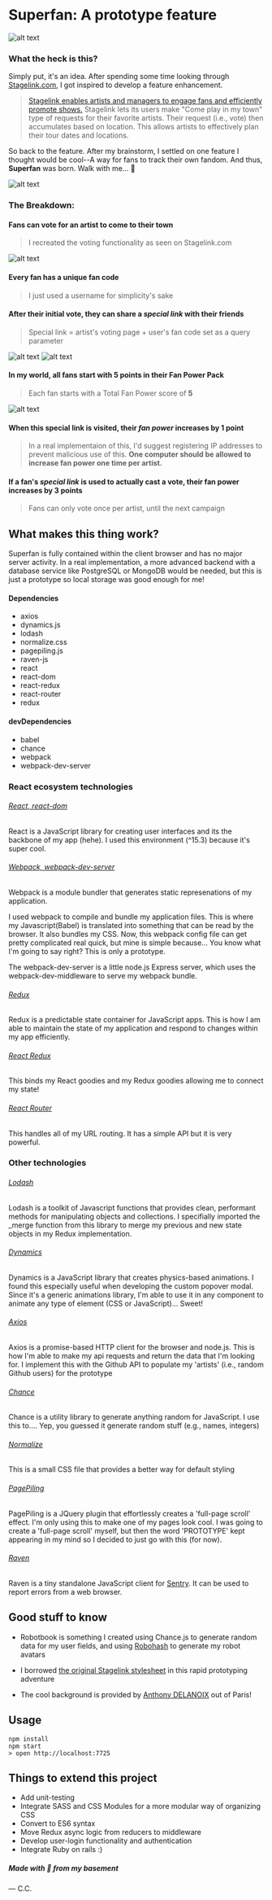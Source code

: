 # Superfan: A prototype feature
![alt text](https://d3brgjqtir64ox.cloudfront.net/HomePage.png "Superfan")

### What the heck is this?
Simply put, it's an idea. After spending some time looking through [Stagelink.com](https://stagelink.com), I got inspired to develop a feature enhancement. 
> [Stagelink enables artists and managers to engage fans and efficiently promote shows.](https://www.facebook.com/Stagelink) Stagelink lets its users make "Come play in my town" type of requests for their favorite artists. Their request (i.e., vote) then accumulates based on location. This allows artists to effectively plan their tour dates and locations. 

So back to the feature. After my brainstorm, I settled on one feature I thought would be cool--A way for fans to track their own fandom. And thus, **Superfan** was born. Walk with me... 🚶

![alt text](https://d3brgjqtir64ox.cloudfront.net/SuperfanInfo.png "What's a Superfan?")



### The Breakdown:

#### Fans can vote for an artist to come to their town
> I recreated the voting functionality as seen on Stagelink.com

![alt text](https://d3brgjqtir64ox.cloudfront.net/ArtistPage.png "Voting page")

#### Every fan has a unique fan code
>I just used a username for simplicity's sake

#### After their initial vote, they can share a *special link*  with their friends
> Special link = artist's voting page + user's fan code set as a query parameter

![alt text](https://d3brgjqtir64ox.cloudfront.net/Promote2.png "Promote")
![alt text](https://d3brgjqtir64ox.cloudfront.net/Promote.png "The special link")

#### In my world, all fans start with 5 points in their Fan Power Pack
> Each fan starts with a Total Fan Power score of **5**

![alt text](https://d3brgjqtir64ox.cloudfront.net/UserProfile.png "User Profile")

#### When this special link is visited, their *fan power*  increases by 1 point
> In a real implementaion of this, I'd suggest registering IP addresses to prevent malicious use of this. **One computer should be allowed to increase fan power one time per artist.** 

#### If a fan's *special link*  is used to actually cast a vote, their fan power increases by 3 points
> Fans can only vote once per artist, until the next campaign



## What makes this thing work?
Superfan is fully contained within the client browser and has no major server activity. In a real implementation, a more advanced backend with a database service like PostgreSQL or MongoDB would be needed, but this is just a prototype so local storage was good enough for me!

#### Dependencies
* axios 
* dynamics.js 
* lodash 
* normalize.css 
* pagepiling.js 
* raven-js 
* react  
* react-dom 
* react-redux 
* react-router 
* redux 

#### devDependencies
* babel
* chance
* webpack
* webpack-dev-server

### React ecosystem technologies

###### [React, react-dom](https://github.com/facebook/react)
React is a JavaScript library for creating user interfaces and its the backbone of my app (hehe). I used this environment (^15.3) because it's super cool.

###### [Webpack, webpack-dev-server](https://github.com/webpack/webpack)
Webpack is a module bundler that generates static represenations of my application.

I used webpack to compile and bundle my application files. This is where my Javascript(Babel) is translated into something that can be read by the browser. It also bundles my CSS. Now, this webpack config file can get pretty complicated real quick, but mine is simple because... You know what I'm going to say right? This is only a prototype.

The webpack-dev-server is a little node.js Express server, which uses the webpack-dev-middleware to serve my webpack bundle.

###### [Redux](https://github.com/reactjs/redux)
Redux is a predictable state container for JavaScript apps. This is how I am able to maintain the state of my application and respond to changes within my app efficiently.

###### [React Redux](https://github.com/reactjs/react-redux)
This binds my React goodies and my Redux goodies allowing me to connect my state!

###### [React Router](https://github.com/reactjs/react-router)
This handles all of my URL routing. It has a simple API but it is very powerful.

### Other technologies

###### [Lodash](https://github.com/lodash/lodash)
Lodash is a toolkit of Javascript functions that provides clean, performant methods for manipulating objects and collections. I specifially imported the _merge function from this library to merge my previous and new state objects in my Redux implementation.

###### [Dynamics](https://github.com/michaelvillar/dynamics.js/)
Dynamics is a JavaScript library that creates physics-based animations. I found this especially useful when developing the custom popover modal. Since it's a generic animations library, I'm able to use it in any component to animate any type of element (CSS or JavaScript)... Sweet!

###### [Axios](https://github.com/mzabriskie/axios)
Axios is a promise-based HTTP client for the browser and node.js. This is how I'm able to make my api requests and return the data that I'm looking for. I implement this with the Github API to populate my 'artists' (i.e., random Github users) for the prototype

###### [Chance](https://github.com/chancejs/chancejs)
Chance is a utility library to generate anything random for JavaScript. I use this to.... Yep, you guessed it generate random stuff (e.g., names, integers)

###### [Normalize](https://github.com/necolas/normalize.css/)
This is a small CSS file that provides a better way for default styling

###### [PagePiling](https://github.com/alvarotrigo/pagePiling.js)
PagePiling is a JQuery plugin that effortlessly creates a 'full-page scroll' effect. I'm only using this to make one of my pages look cool. I was going to create a 'full-page scroll' myself, but then the word 'PROTOTYPE' kept appearing in my mind so I decided to just go with this (for now).

###### [Raven](https://github.com/getsentry/raven-js)
Raven is a tiny standalone JavaScript client for [Sentry](https://getsentry.com/). It can be used to report errors from a web browser.



## Good stuff to know
* Robotbook is something I created using Chance.js to generate random data for my user fields, and using [Robohash](https://robohash.org/) to generate my robot avatars 

* I borrowed [the original Stagelink stylesheet](https://stagelink.s3.amazonaws.com/assets/application-0b12a830028cd37c30cbb66064f9a4b3.css) in this rapid prototyping adventure

* The cool background is provided by [Anthony DELANOIX](https://unsplash.com/@anthonydelanoix) out of Paris!


## Usage

```
npm install
npm start
> open http://localhost:7725
```

## Things to extend this project
* Add unit-testing
* Integrate SASS and CSS Modules for a more modular way of organizing CSS
* Convert to ES6 syntax
* Move Redux async logic from reducers to middleware 
* Develop user-login functionality and authentication
* Integrate Ruby on rails :)


##### Made with 💚 from my basement 
— C.C.
